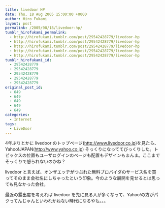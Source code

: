```yaml
---
title: livedoor HP
date: Thu, 18 Aug 2005 15:00:00 +0000
author: Hiro Fukami
layout: post
permalink: /2005/08/18/livedoor-hp/
tumblr_hirofukami_permalink:
  - http://hirofukami.tumblr.com/post/29542428779/livedoor-hp
  - http://hirofukami.tumblr.com/post/29542428779/livedoor-hp
  - http://hirofukami.tumblr.com/post/29542428779/livedoor-hp
  - http://hirofukami.tumblr.com/post/29542428779/livedoor-hp
  - http://hirofukami.tumblr.com/post/29542428779/livedoor-hp
tumblr_hirofukami_id:
  - 29542428779
  - 29542428779
  - 29542428779
  - 29542428779
  - 29542428779
original_post_id:
  - 649
  - 649
  - 649
  - 649
  - 649
categories:
  - Internet
tags:
  - LiveDoor
---
```

<div class="section">
  <p>
    4年ぶりとかに livedoor のトップページ(<a href="http://www.livedoor.co.jp" target="_blank"><a href="http://www.livedoor.co.jp" target="_blank">http://www.livedoor.co.jp</a></a>)を見たら、Yahoo!JAPAN(<a href="http://www.yahoo.co.jp" target="_blank"><a href="http://www.yahoo.co.jp" target="_blank">http://www.yahoo.co.jp</a></a>) そっくりになっててびっくりした。トピックスの位置もユーザログインのページも配置もデザインもまんま。ここまでそっくりで怒られないのかね？
  </p>
  
  <p>
    livedoor と言えば、オンザエッヂがつぶれた無料ブロバイダのサービス名を買ってそのまま会社名にしちゃったという印象。今のような展開を見せるとは思っても見なかった会社。
  </p>
  
  <p>
    最近の露出度を考えれば livedoor を先に見る人が多くなって、Yahoo!の方がパクってんじゃんといわれかねない時代になるやも。。。
  </p>
</div>